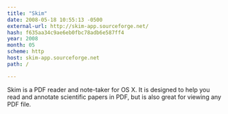 ```yaml
---
title: "Skim"
date: 2008-05-18 10:55:13 -0500
external-url: http://skim-app.sourceforge.net/
hash: f635aa34c9ae6eb0fbc78adb6e587ff4
year: 2008
month: 05
scheme: http
host: skim-app.sourceforge.net
path: /

---
```


Skim is a PDF reader and note-taker for OS X. It is designed to help you read and annotate scientific papers in PDF, but is also great for viewing any PDF file.
